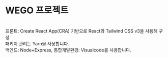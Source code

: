 # WEGO 프로젝트
<br>
프론트: Create React App(CRA) 기반으로 React와 Tailwind CSS v3을 사용해 구성<br>패키지 관리는 Yarn을 사용합니다.<br>
백엔드: Node+Express, 통합개발환경: Visualcode를 사용합니다.
